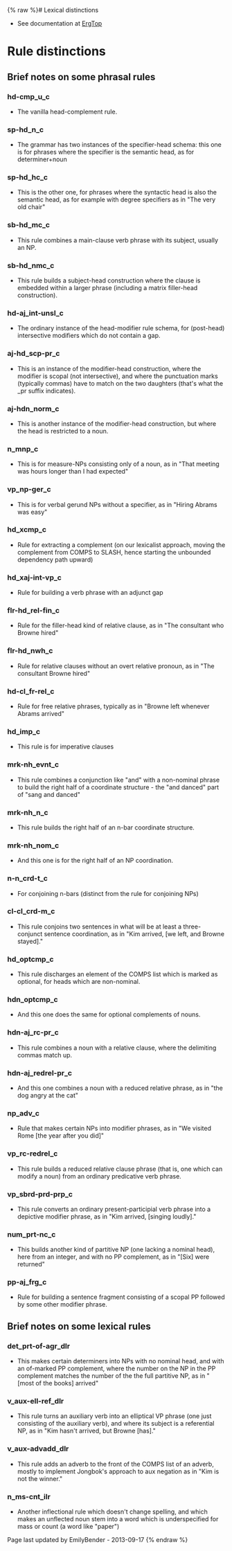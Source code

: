 {% raw %}# Lexical distinctions

- See documentation at [ErgTop](../ErgTop)

# Rule distinctions

## Brief notes on some phrasal rules

### hd-cmp\_u\_c

- The vanilla head-complement rule.

### sp-hd\_n\_c

- The grammar has two instances of the specifier-head schema: this one
is for phrases where the specifier is the semantic head, as for
determiner+noun

### sp-hd\_hc\_c

- This is the other one, for phrases where the syntactic head is also
the semantic head, as for example with degree specifiers as in "The
very old chair"

### sb-hd\_mc\_c

- This rule combines a main-clause verb phrase with its subject,
usually an NP.

### sb-hd\_nmc\_c

- This rule builds a subject-head construction where the clause is
embedded within a larger phrase (including a matrix filler-head
construction).

### hd-aj\_int-unsl\_c

- The ordinary instance of the head-modifier rule schema, for
(post-head) intersective modifiers which do not contain a gap.

### aj-hd\_scp-pr\_c

- This is an instance of the modifier-head construction, where the
modifier is scopal (not intersective), and where the punctuation
marks (typically commas) have to match on the two daughters (that's
what the \_pr suffix indicates).

### aj-hdn\_norm\_c

- This is another instance of the modifier-head construction, but
where the head is restricted to a noun.

### n\_mnp\_c

- This is for measure-NPs consisting only of a noun, as in "That
meeting was hours longer than I had expected"

### vp\_np-ger\_c

- This is for verbal gerund NPs without a specifier, as in "Hiring
Abrams was easy"

### hd\_xcmp\_c

- Rule for extracting a complement (on our lexicalist approach, moving
the complement from COMPS to SLASH, hence starting the unbounded
dependency path upward)

### hd\_xaj-int-vp\_c

- Rule for building a verb phrase with an adjunct gap

### flr-hd\_rel-fin\_c

- Rule for the filler-head kind of relative clause, as in "The
consultant who Browne hired"

### flr-hd\_nwh\_c

- Rule for relative clauses without an overt relative pronoun, as in
"The consultant Browne hired"

### hd-cl\_fr-rel\_c

- Rule for free relative phrases, typically as in "Browne left
whenever Abrams arrived"

### hd\_imp\_c

- This rule is for imperative clauses

### mrk-nh\_evnt\_c

- This rule combines a conjunction like "and" with a non-nominal
phrase to build the right half of a coordinate structure - the "and
danced" part of "sang and danced"

### mrk-nh\_n\_c

- This rule builds the right half of an n-bar coordinate structure.

### mrk-nh\_nom\_c

- And this one is for the right half of an NP coordination.

### n-n\_crd-t\_c

- For conjoining n-bars (distinct from the rule for conjoining NPs)

### cl-cl\_crd-m\_c

- This rule conjoins two sentences in what will be at least a
three-conjunct sentence coordination, as in "Kim arrived, \[we left,
and Browne stayed\]."

### hd\_optcmp\_c

- This rule discharges an element of the COMPS list which is marked as
optional, for heads which are non-nominal.

### hdn\_optcmp\_c

- And this one does the same for optional complements of nouns.

### hdn-aj\_rc-pr\_c

- This rule combines a noun with a relative clause, where the
delimiting commas match up.

### hdn-aj\_redrel-pr\_c

- And this one combines a noun with a reduced relative phrase, as in
"the dog angry at the cat"

### np\_adv\_c

- Rule that makes certain NPs into modifier phrases, as in "We visited
Rome \[the year after you did\]"

### vp\_rc-redrel\_c

- This rule builds a reduced relative clause phrase (that is, one
which can modify a noun) from an ordinary predicative verb phrase.

### vp\_sbrd-prd-prp\_c

- This rule converts an ordinary present-participial verb phrase into
a depictive modifier phrase, as in "Kim arrived, \[singing
loudly\]."

### num\_prt-nc\_c

- This builds another kind of partitive NP (one lacking a nominal
head), here from an integer, and with no PP complement, as in
"\[Six\] were returned"

### pp-aj\_frg\_c

- Rule for building a sentence fragment consisting of a scopal PP
followed by some other modifier phrase.

## Brief notes on some lexical rules

### det\_prt-of-agr\_dlr

- This makes certain determiners into NPs with no nominal head, and
with an of-marked PP complement, where the number on the NP in the
PP complement matches the number of the the full partitive NP, as in
"\[most of the books\] arrived"

### v\_aux-ell-ref\_dlr

- This rule turns an auxiliary verb into an elliptical VP phrase (one
just consisting of the auxiliary verb), and where its subject is a
referential NP, as in "Kim hasn't arrived, but Browne \[has\]."

### v\_aux-advadd\_dlr

- This rule adds an adverb to the front of the COMPS list of an
adverb, mostly to implement Jongbok's approach to aux negation as in
"Kim is not the winner."

### n\_ms-cnt\_ilr

- Another inflectional rule which doesn't change spelling, and which
makes an unflected noun stem into a word which is underspecified for
mass or count (a word like "paper")

Page last updated by EmilyBender - 2013-09-17
{% endraw %}